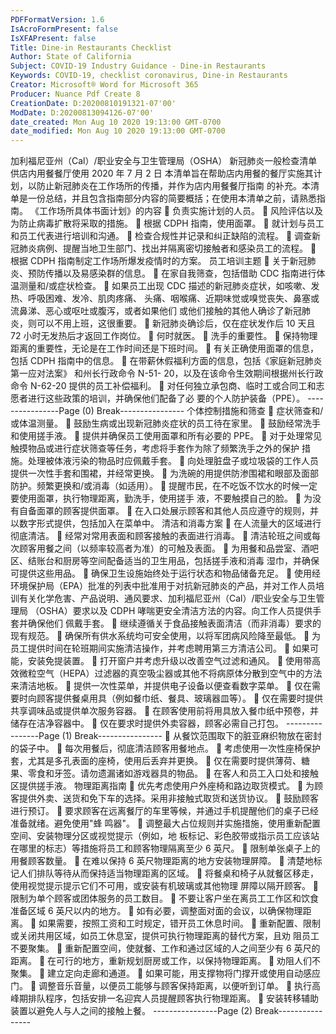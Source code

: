```yaml
---
PDFFormatVersion: 1.6
IsAcroFormPresent: false
IsXFAPresent: false
Title: Dine-in Restaurants Checklist
Author: State of California
Subject: COVID-19 Industry Guidance - Dine-in Restaurants
Keywords: COVID-19, checklist coronavirus, Dine-in Restaurants
Creator: Microsoft® Word for Microsoft 365
Producer: Nuance Pdf Create 8
CreationDate: D:20200810191321-07'00'
ModDate: D:20200813094126-07'00'
date_created: Mon Aug 10 2020 19:13:00 GMT-0700
date_modified: Mon Aug 10 2020 19:13:00 GMT-0700
---
```

加利福尼亚州（Cal）/职业安全与卫生管理局（OSHA） 
新冠肺炎一般检查清单 
供店内用餐餐厅使用 
2020 年 7 月 2 日 
本清单旨在帮助店内用餐的餐厅实施其计划，以防止新冠肺炎在工作场所的传播，并作为店内用餐餐厅指南
的补充。本清单是一份总结，并且包含指南部分内容的简要概括；在使用本清单之前，请熟悉指南。 
《工作场所具体书面计划》的内容 
 负责实施计划的人员。 
 风险评估以及为防止病毒扩散将采取的措施。 
 根据 CDPH 指南，使用面罩。 
 就计划与员工和员工代表进行培训和沟通。 
 检查合规性并记录和纠正缺陷的流程。 
 调查新冠肺炎病例、提醒当地卫生部门、找出并隔离密切接触者和感染员工的流程。 
 根据 CDPH 指南制定工作场所爆发疫情时的方案。 
员工培训主题 
 关于新冠肺炎、预防传播以及易感染群的信息。 
 在家自我筛查，包括借助 CDC 指南进行体温测量和/或症状检查。 
 如果员工出现 CDC 描述的新冠肺炎症状，如咳嗽、发热、呼吸困难、发冷、肌肉疼痛、
头痛、咽喉痛、近期味觉或嗅觉丧失、鼻塞或流鼻涕、恶心或呕吐或腹泻，或者如果他们
或他们接触的其他人确诊了新冠肺炎，则可以不用上班，这很重要。 
 新冠肺炎确诊后，仅在症状发作后 10 天且 72 小时无发热后才返回工作岗位。 
 何时就医。 
 洗手的重要性。 
 保持物理距离的重要性，无论是在工作时间还是下班时间。 
 有关正确使用面罩的信息，包括 CDPH 指南中的信息。 
 在带薪休假福利方面的信息，包括《家庭新冠肺炎第一应对法案》 和州长行政命令 N-51-
20，以及在该命令生效期间根据州长行政命令 N-62-20 提供的员工补偿福利。 
 对任何独立承包商、临时工或合同工和志愿者进行这些政策的培训，并确保他们配备了必
要的个人防护装备（PPE）。 
----------------Page (0) Break----------------
个体控制措施和筛查 
 症状筛查和/或体温测量。 
 鼓励生病或出现新冠肺炎症状的员工待在家里。 
 鼓励经常洗手和使用搓手液。 
 提供并确保员工使用面罩和所有必要的 PPE。 
 对于处理常见触摸物品或进行症状筛查等任务，考虑将手套作为除了频繁洗手之外的保护
措施。处理被体液污染的物品时应佩戴手套。 
 向处理脏盘子或垃圾袋的工作人员提供一次性手套和围裙，并经常更换。 
 为洗碗的用提供防渗围裙和眼部及面部防护。频繁更换和/或消毒（如适用）。 
 提醒市民，在不吃饭不饮水的时候一定要使用面罩，执行物理距离，勤洗手，使用搓手
液，不要触摸自己的脸。 
 为没有自备面罩的顾客提供面罩。 
 在入口处展示顾客和其他人员应遵守的规则，并以数字形式提供，包括加入在菜单中。 
清洁和消毒方案 
 在人流量大的区域进行彻底清洁。 
 经常对常用表面和顾客接触的表面进行消毒。 
 清洁轮班之间或每次顾客用餐之间（以频率较高者为准）的可触及表面。 
 为用餐和品尝室、酒吧区、结账台和厨房等空间配备适当的卫生用品，包括搓手液和消毒
湿巾，并确保可提供这些用品。 
 确保卫生设施始终处于运行状态和物品储备充足。 
 使用经环境保护局（EPA）批准的列表中批准用于对抗新冠肺炎的产品，并对工作人员培
训有关化学危害、产品说明、通风要求、加利福尼亚州（Cal）/职业安全与卫生管理局
（OSHA）要求以及 CDPH 哮喘更安全清洁方法的内容。向工作人员提供手套并确保他们
佩戴手套。 
 继续遵循关于食品接触表面清洁（而非消毒）要求的现有规范。 
 确保所有供水系统均可安全使用，以将军团病风险降至最低。 
 为员工提供时间在轮班期间实施清洁操作，并考虑聘用第三方清洁公司。 
 如果可能，安装免提装置。 
 打开窗户并考虑升级以改善空气过滤和通风。 
 使用带高效微粒空气（HEPA）过滤器的真空吸尘器或其他不将病原体分散到空气中的方法
来清洁地板。 
 提供一次性菜单，并提供电子设备以便查看数字菜单。 
 仅在需要时向顾客提供餐桌用具（例如餐巾纸、餐具、玻璃器皿等）。 
 仅在需要时提供共享调味品或提供单次服务容器。 
 在顾客使用前将用具放入餐巾纸中预卷，并储存在洁净容器中。 
 仅在要求时提供外卖容器，顾客必需自己打包。 
----------------Page (1) Break----------------
 从餐饮范围取下的脏亚麻织物放在密封的袋子中。 
 每次用餐后，彻底清洁顾客用餐地点。 
 考虑使用一次性座椅保护套，尤其是多孔表面的座椅，使用后丢弃并更换。 
 仅在需要时提供薄荷、糖果、零食和牙签。请勿遗漏诸如游戏器具的物品。 
 在客人和员工入口处和接触区提供搓手液。 
物理距离指南 
 优先考虑使用户外座椅和路边取货模式。 
 为顾客提供外卖、送货和免下车的选择。采用非接触式取货和送货协议。 
 鼓励顾客进行预订。 
 要求顾客在远离餐厅的车里等候，并通过手机提醒他们的桌子已经准备就绪。避免使用"蜂
鸣器"。 
 调整最大占位规则并实施措施，使用重新配置空间、安装物理分区或视觉提示（例如，地
板标记、彩色胶带或指示员工应该站在哪里的标志）等措施将员工和顾客物理隔离至少 6 
英尺。 
 限制单张桌子上的用餐顾客数量。 
 在难以保持 6 英尺物理距离的地方安装物理屏障。 
 清楚地标记人们排队等待从而保持适当物理距离的区域。 
 将餐桌和椅子从就餐区移走，使用视觉提示提示它们不可用，或安装有机玻璃或其他物理
屏障以隔开顾客。 
 限制为单个顾客或团体服务的员工数目。 
 不要让客户坐在离员工工作区和饮食准备区域 6 英尺以内的地方。 
 如有必要，调整面对面的会议，以确保物理距离。 
 如果需要，按照工资和工时规定，错开员工休息时间。 
 重新配置、限制或关闭共用区域，如员工休息室，提供可执行物理距离的替代方案，且劝
阻员工不要聚集。 
 重新配置空间，使就餐、工作和通过区域的人之间至少有 6 英尺的距离。 
 在可行的地方，重新规划厨房或工作，以保持物理距离。 
 劝阻人们不聚集。 
 建立定向走廊和通道。 
 如果可能，用支撑物将门撑开或使用自动感应门。 
 调整音乐音量，以便员工能够与顾客保持距离，以便听到订单。 
 执行高峰期排队程序，包括安排一名迎宾人员提醒顾客执行物理距离。 
 安装转移辅助装置以避免人与人之间的接触上餐。 
----------------Page (2) Break----------------
